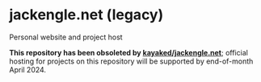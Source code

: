 # jackengle.net (legacy)
Personal website and project host

**This repository has been obsoleted by [kayaked/jackengle.net](https://github.com/kayaked/jackengle.net/)**; official hosting for projects on this repository will be supported by end-of-month April 2024.
